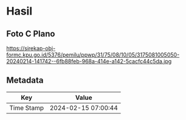 # Hasil

## Foto C Plano

https://sirekap-obj-formc.kpu.go.id/5376/pemilu/ppwp/31/75/08/10/05/3175081005050-20240214-141742--6fb88feb-968a-414e-a142-5cacfc44c5da.jpg


## Metadata

| Key        | Value               |
| ---------- | ------------------- |
| Time Stamp | 2024-02-15 07:00:44 |




